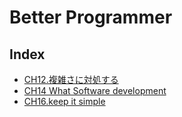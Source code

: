 # Better Programmer

## Index
* [CH12.複雑さに対処する](./ch12.md)
* [CH14 What Software development](./ch14.md) 
* [CH16.keep it simple](./ch16.md)
